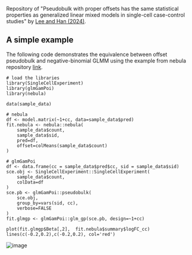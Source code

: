 Repository of "Pseudobulk with proper offsets has the same statistical properties as generalized linear mixed models in single-cell case-control studies" by [Lee and Han (2024)](https://doi.org/10.1093/bioinformatics/btae498).

## A simple example
The following code demonstrates the equivalence between offset pseudobulk and negative-binomial GLMM using the example from nebula repository [link](https://github.com/lhe17/nebula). 
```
# load the libraries
library(SingleCellExperiment)
library(glmGamPoi)
library(nebula)

data(sample_data)

# nebula
df <- model.matrix(~1+cc, data=sample_data$pred)
fit.nebula <- nebula::nebula(
    sample_data$count,
    sample_data$sid,
    pred=df, 
    offset=colMeans(sample_data$count)
)

# glmGamPoi
df <- data.frame(cc = sample_data$pred$cc, sid = sample_data$sid)
sce.obj <- SingleCellExperiment::SingleCellExperiment(
    sample_data$count, 
    colData=df
)
sce.pb <- glmGamPoi::pseudobulk(
    sce.obj,
    group_by=vars(sid, cc),
    verbose=FALSE
)
fit.glmgp <- glmGamPoi::glm_gp(sce.pb, design=~1+cc)

plot(fit.glmgp$Beta[,2],  fit.nebula$summary$logFC_cc)
lines(c(-0.2,0.2),c(-0.2,0.2), col='red')
```

![image](https://github.com/hanbin973/pseudobulk_is_mm/assets/17215340/5e1528a0-0015-478a-be24-a794e0874e89)

